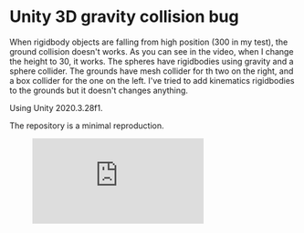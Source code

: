 # Unity 3D gravity collision bug


When rigidbody objects are falling from high position (300 in my test), the ground collision doesn't works. As you can see in the video, when I change the height to 30, it works.
The spheres have rigidbodies using gravity and a sphere collider.
The grounds have mesh collider for th two on the right, and a box collider for the one on the left.
I've tried to add kinematics rigidbodies to the grounds but it doesn't changes anything.

Using Unity 2020.3.28f1.

The repository is a minimal reproduction.

<figure class="video_container">
  <iframe src="https://youtu.be/vqbo3rweEmA" frameborder="0" allowfullscreen="true"> </iframe>
</figure>

